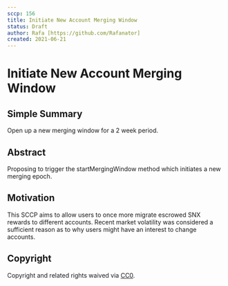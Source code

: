 ```yaml
---
sccp: 156
title: Initiate New Account Merging Window
status: Draft
author: Rafa [https://github.com/Rafanator]
created: 2021-06-21
---
```


# Initiate New Account Merging Window


## Simple Summary
Open up a new merging window for a 2 week period.
## Abstract
Proposing to trigger the startMergingWindow method which initiates a new merging epoch.
## Motivation

This SCCP aims to allow users to once more migrate escrowed SNX rewards to different accounts. Recent market volatility was considered a sufficient reason as to why users might have an interest to change accounts.  
## Copyright
Copyright and related rights waived via [CC0](https://creativecommons.org/publicdomain/zero/1.0/).
